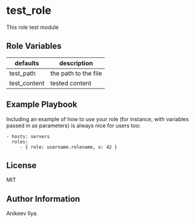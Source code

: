 test_role
=========

This role test module

Role Variables
--------------

| defaults | description |
|------|-------------|
| test_path | the path to the file |
| test_content | tested content |

Example Playbook
----------------

Including an example of how to use your role (for instance, with variables passed in as parameters) is always nice for users too:

    - hosts: servers
      roles:
         - { role: username.rolename, x: 42 }

License
-------

MIT

Author Information
------------------

Anikeev Ilya.

